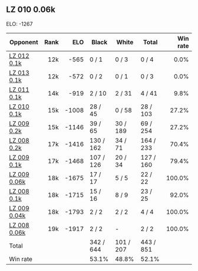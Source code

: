 ## LZ 010 0.06k ##

ELO: -1267

Opponent | Rank | ELO | Black | White | Total | Win rate
---------|-----:|----:|-------|-------|-------|-------:
[LZ 012 0.1k](LZ%20012%200.1k.md) | 12k | -565 | 0 / 1 | 0 / 3 | 0 / 4 | 0.0%
[LZ 013 0.1k](LZ%20013%200.1k.md) | 12k | -572 | 0 / 2 | 0 / 1 | 0 / 3 | 0.0%
[LZ 011 0.1k](LZ%20011%200.1k.md) | 14k | -919 | 2 / 10 | 2 / 31 | 4 / 41 | 9.8%
[LZ 010 0.1k](LZ%20010%200.1k.md) | 15k | -1008 | 28 / 45 | 0 / 58 | 28 / 103 | 27.2%
[LZ 009 0.2k](LZ%20009%200.2k.md) | 15k | -1146 | 39 / 65 | 30 / 189 | 69 / 254 | 27.2%
[LZ 008 0.2k](LZ%20008%200.2k.md) | 17k | -1416 | 130 / 162 | 34 / 71 | 164 / 233 | 70.4%
[LZ 009 0.1k](LZ%20009%200.1k.md) | 17k | -1468 | 107 / 126 | 20 / 34 | 127 / 160 | 79.4%
[LZ 009 0.06k](LZ%20009%200.06k.md) | 18k | -1675 | 17 / 17 | 5 / 5 | 22 / 22 | 100.0%
[LZ 008 0.1k](LZ%20008%200.1k.md) | 18k | -1715 | 15 / 16 | 8 / 9 | 23 / 25 | 92.0%
[LZ 009 0.04k](LZ%20009%200.04k.md) | 18k | -1793 | 2 / 2 | 2 / 2 | 4 / 4 | 100.0%
[LZ 008 0.06k](LZ%20008%200.06k.md) | 19k | -1917 | 2 / 2 | - | 2 / 2 | 100.0%
Total | | | 342 / 644 | 101 / 207 | 443 / 851 | 
Win rate| | | 53.1% | 48.8% | 52.1% | 
